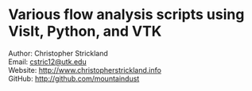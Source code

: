 # Various flow analysis scripts using VisIt, Python, and VTK

Author: Christopher Strickland   
Email: cstric12@utk.edu   
Website: http://www.christopherstrickland.info   
GitHub: http://github.com/mountaindust   